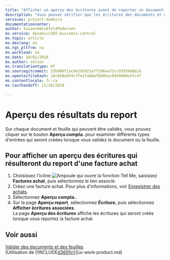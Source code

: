 ```yaml
---
title: "Afficher un aperçu des écritures avant de reporter un document ou un journal | Microsoft Docs"
description: "Vous pouvez vérifier que les écritures des documents et des journaux sont correctes avant de les reporter dans le grand livre."
services: project-madeira
documentationcenter: 
author: SusanneWindfeldPedersen
ms.service: dynamics365-business-central
ms.topic: article
ms.devlang: na
ms.tgt_pltfrm: na
ms.workload: na
ms.date: 10/01/2018
ms.author: solsen
ms.translationtype: HT
ms.sourcegitcommit: 33b900f1ac9e295921e7f3d6ea72cc93939d8a1b
ms.openlocfilehash: 18c650a9f4c7fe1fa8daf8d9bac0949d90e3fc4f
ms.contentlocale: fr-ca
ms.lasthandoff: 11/26/2018

---
```

# <a name="preview-posting-results"></a>Aperçu des résultats du report
Sur chaque document et feuille qui peuvent être validés, vous pouvez cliquer sur le bouton **Aperçu compta.** pour examiner différents types d'entrées qui seront créées lorsque vous validez le document ou la feuille.

## <a name="to-preview-gl-entries-that-will-result-from-posting-a-purchase-invoice"></a>Pour afficher un aperçu des écritures qui résulteront du report d'une facture achat
1. Choisissez l'icône ![Ampoule qui ouvre la fonction Tell Me](media/ui-search/search_small.png "Dites-moi ce que vous voulez faire"), saisissez **Factures achat**, puis sélectionnez le lien associé.
2. Créez une facture achat. Pour plus d'informations, voir [Enregistrer des achats](purchasing-how-record-purchases.md).
3. Sélectionnez **Aperçu compta.**.
4. Sur la page **Aperçu report**, sélectionnez **Écriture**, puis sélectionnez **Afficher écritures associées**.  
   La page **Aperçu des écritures** affiche les écritures qui seront créés lorsque vous reportez la facture achat.

## <a name="see-also"></a>Voir aussi
[Valider des documents et des feuilles](ui-post-documents-journals.md)  
[Utilisation de [!INCLUDE[d365fin](includes/d365fin_md.md)]](ui-work-product.md)


